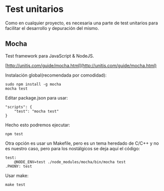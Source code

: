# Test unitarios #

Como en cualquier proyecto, es necesaria una parte de test unitarios para facilitar
el desarrollo y depuración del mismo.

## Mocha ##

Test framework para JavaScript & NodeJS.

[http://unitjs.com/guide/mocha.html](http://unitjs.com/guide/mocha.html)

Instalación global(recomendada por comodidad):

	sudo npm install -g mocha
	mocha test

Editar package.json para usar:

	"scripts": {
		"test": "mocha test"
	}

Hecho esto podremos ejecutar:

	npm test

Otra opción es usar un Makefile, pero es un tema heredado de C/C++ y no es nuestro caso, pero 
para los nostálgicos se deja aquí el código:

	test:
		@NODE_ENV=test ./node_modules/mocha/bin/mocha test
	.PHONY: test

Usar make:

	make test